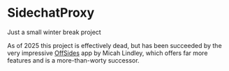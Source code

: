 # SidechatProxy

Just a small winter break project

As of 2025 this project is effectively dead, but has been succeeded by the very impressive [OffSides](https://github.com/micahlt/offsides) app by 
Micah Lindley, which offers far more features and is a more-than-worty successor.
